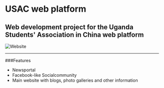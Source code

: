 # USAC web platform
Web development project for the Uganda Students' Association in China web platform
---

![Website](https://img.shields.io/website?down_color=blue&down_message=maintainance%20mode&label=https%3A%2F%2Fwww.usac-students.com&up_color=green&up_message=online&url=https%3A%2F%2Fwww.usac-students.com)

---
###Features
- Newsportal
- Facebook-like Socialcommunity
- Main website with blogs, photo galleries and other information






